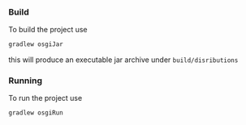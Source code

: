 ### Build
To build the project use

```bash
gradlew osgiJar
```

this will produce an executable jar archive under `build/disributions`

### Running

To run the project use

```bash
gradlew osgiRun
```

